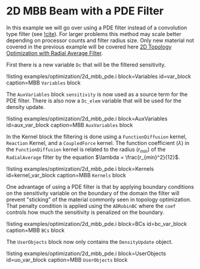 # 2D MBB Beam with a PDE Filter

In this example we will go over using a PDE filter instead of a convolution type
filter (see [!cite](pde_filter)). For larger problems this method may scale better depending on processor
counts and filter radius size. Only new material not covered in the previous
example will be covered here [2D Topology Optimization with Radial Average Filter](examples/optimization/2d_mbb.md).

First there is a new variable `Dc` that will be the filtered sensitivity.

!listing examples/optimization/2d_mbb_pde.i
         block=Variables id=var_block
         caption=MBB `Variables` block

The `AuxVariables` block `sensitivity` is now used as a source
term for the PDE filter. There is also now a `Dc_elem` variable that will be
used for the density update.

!listing examples/optimization/2d_mbb_pde.i
         block=AuxVariables id=aux_var_block
         caption=MBB `AuxVariables` block

In the Kernel block the filtering is done using a `FunctionDiffusion` kernel,
`Reaction` Kernel, and a `CoupledForce` kernel. The function coefficient ($\lambda$) in the
`FunctionDiffusion` kernel is related to the radius ($r_{min}$) of the
`RadialAverage` filter by the equation $\lambda = \frac{r_{min}^2}{12}$.

!listing examples/optimization/2d_mbb_pde.i
         block=Kernels id=kernel_var_block
         caption=MBB `Kernels` block

One advantage of using a PDE filter is that by applying boundary conditions
on the sensitivity variable on the boundary of the domain the filter will
prevent "sticking" of the material commonly seen in topology optimization. That
penalty condition is applied using the `ADRobinBC` where the `coef` controls how
much the sensitivity is penalized on the boundary.

!listing examples/optimization/2d_mbb_pde.i
         block=BCs id=bc_var_block
         caption=MBB `BCs` block

The `UserObjects` block now only contains the `DensityUpdate` object.

!listing examples/optimization/2d_mbb_pde.i
         block=UserObjects id=uo_var_block
         caption=MBB `UserObjects` block
